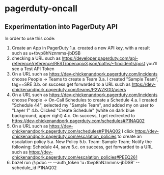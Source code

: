 # pagerduty-oncall
Experimentation into PagerDuty API
--


In order to use this code:
1. Create an App in PagerDuty
  1.a. created a new API key, with a result such as u+tbvp8hNznmms-jbDSB
2. checking a URL such as https://developer.pagerduty.com/api-reference/reference/REST/openapiv3.json/paths/~1incidents/post you'll see a Test API Token
3. On a URL such as https://dev-chickenandpork.pagerduty.com/incidents choose People -> Teams to create a Team
  3.a. I created "Sample Team", tag==SRE
  3.b. on success get forwarded to a URL such as https://dev-chickenandpork.pagerduty.com/teams/P2WZKGD/users
4. On a URL such as https://dev-chickenandpork.pagerduty.com/incidents choose People -> On-Call Schedules to create a Schedule
  4.a. I created "Schedule 44", selected my "Sample Team", and added my on user to "Layer 1"
  4.b. Clicked "Create Schedule" (white on dark blue background, upper right)
  4.c. On success, I get redirected to https://dev-chickenandpork.pagerduty.com/schedules#P1NAQ02
5. On a URL such as https://dev-chickenandpork.pagerduty.com/schedules#P1NAQ02 I click https://dev-chickenandpork.pagerduty.com/escalation_policies to create an escalation policy
  5.a. New Policy
  5.b. Team: Sample Team; Notify the following: Schedule 44, save
  5.c. on success, get forwarded to a URL such as https://dev-chickenandpork.pagerduty.com/escalation_policies#PEEQ261
6. bazel run //:pdoc -- --auth_token 'u+tbvp8hNznmms-jbDSB' --schedule_id P1NAQ02
